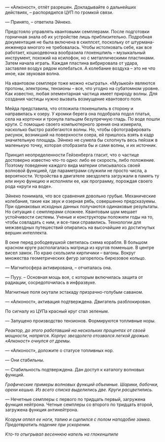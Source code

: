— «Алконост», отлёт разрешен. Докладывайте о дальнейших действиях, – распорядился ЦУП по громкой связи. 

— Принято, – ответила Эйнеко.

Предстояло управлять квантовыми семплерами. После подготовки горничная знала об их устройстве лишь приблизительно. Подробная документация не была включена в скиллсет, поскольку от штурмана-инженера многого не требовалась. Чтобы истолковать себе, как все работает, кошкодевочка вообразила глокеншпиль – музыкальный инструмент, похожий на ксилофон, но с металлическими пластинами. Затем начала играть. Каждая пластина вибрировала от удара, заставляя воздух рядом колебаться. А колебание воздуха – это не что иное, как звуковая волна. 

На квантовом семплере тоже можно «сыграть». «Музыкой» являются протоны, электроны, тензионы – все, что угодно на субатомном уровне. Как известно, любая элементарная частица имеет природу волны. Для создания частицы нужно вызвать возмущение квантового поля.

Мейда представила, что отложила глокеншпиль в сторону и направилась к озеру.  У кромки берега она подобрала подол платья, села на корточки и тронула пальцем безупречную гладь. По воде пошли круги. С помощью своего компьютерного зрения она измерила, насколько быстро разбегаются волны. Но, чтобы сфотографировать рисунок, возникший на поверхности озера, ей пришлось взять в кадр значительную площадь. Эйнеко не сумела бы схлопнуть весь пейзаж в маленькую точку, которая отобразила бы и сами волны, и их источник.

Принцип неопределенности Гейзенберга гласит, что о частице достоверно известно что-то одно: либо ее скорость, либо положение. Поэтому поведение каждого вида материи описывалось своей волновой функцией, где параметрами служили не просто числа, а вероятности. Устройства в двигателе звездолета загружали в память ту или иную функцию и исполняли ее, как программу, порождая своего рода «круги на воде».

Эйнеко понимала, что все сравнения довольно грубые. Механические колебания, такие как звук и озерная рябь, совершенно предсказуемы. При одинаковых исходных данных получаются одинаковые результаты. Но ситуация с семплерами сложнее. Квантовым шум мешает устойчивости системы. Ученые и конструкторы положили годы на то, чтобы совладать с ним, и все-таки справились. Технологии для межзвездных путешествий опирались на высочайшие из достигнутых вершин интеллекта.

В окне перед рободевушкой светилась схема корабля. В большом красном круге располагалась матрица из кругов поменьше. В центре висел замок. По краю скользили кирпичики – вагоны. Вокруг множества геометрических фигур загорелось бирюзовое кольцо.

— Магнитосфера активирована, – отчиталась она.  

— Пууу. – Основная мощь воя, с которым включилась защита от радиации, сосредоточилась в инфразвуке.

Магнитные поля окутали эстакаду призрачно-голубым саваном.

— «Алконост», активация подтверждена. Двигатель разблокирован.

По сигналу из ЦУПа красный круг стал зеленым.

— Запущено производство тензионов. Формируются топливные норы.

*Реактор, до этого работавший на нескольких процентах от своей мощности, напрягся. Корпус звездолета отозвался легкой дрожью. «Алконост» очнулся от дремы.*

— «Алконост», доложите о статусе топливных нор.

— Они стабильны.

— Стабильность подтверждена. Дан доступ к каталогу волновых функций. 

*Графические примеры волновых функций объемные. Шарики, бабочки, орехи кешью. Из всего списка выделились две. Круги расцветились.*

— Нечетные семплеры с первого по тридцать первый, загружена функция нейтрона. Четные семплеры со второго по тридцать второй, загружена функция антинейтрона.

*Ксорум оплел ее ноги, талию и сцепился с полом наподобие замка. Предотвратить падение при ускорении.* 

*Кто-то отыгрывал весеннюю капель на глокеншпиле*